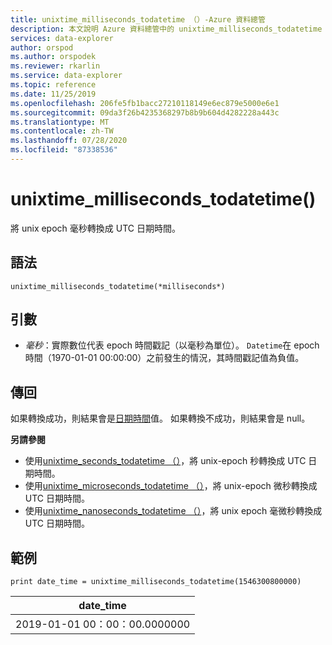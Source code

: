```yaml
---
title: unixtime_milliseconds_todatetime （）-Azure 資料總管
description: 本文說明 Azure 資料總管中的 unixtime_milliseconds_todatetime （）。
services: data-explorer
author: orspod
ms.author: orspodek
ms.reviewer: rkarlin
ms.service: data-explorer
ms.topic: reference
ms.date: 11/25/2019
ms.openlocfilehash: 206fe5fb1bacc27210118149e6ec879e5000e6e1
ms.sourcegitcommit: 09da3f26b4235368297b8b9b604d4282228a443c
ms.translationtype: MT
ms.contentlocale: zh-TW
ms.lasthandoff: 07/28/2020
ms.locfileid: "87338536"
---
```

# <a name="unixtime_milliseconds_todatetime"></a>unixtime_milliseconds_todatetime()

將 unix epoch 毫秒轉換成 UTC 日期時間。

## <a name="syntax"></a>語法

`unixtime_milliseconds_todatetime(*milliseconds*)`

## <a name="arguments"></a>引數

* *毫秒*：實際數位代表 epoch 時間戳記（以毫秒為單位）。 `Datetime`在 epoch 時間（1970-01-01 00:00:00）之前發生的情況，其時間戳記值為負值。

## <a name="returns"></a>傳回

如果轉換成功，則結果會是[日期時間](./scalar-data-types/datetime.md)值。 如果轉換不成功，則結果會是 null。

**另請參閱**

* 使用[unixtime_seconds_todatetime （）](unixtime-seconds-todatetimefunction.md)，將 unix-epoch 秒轉換成 UTC 日期時間。
* 使用[unixtime_microseconds_todatetime （）](unixtime-microseconds-todatetimefunction.md)，將 unix-epoch 微秒轉換成 UTC 日期時間。
* 使用[unixtime_nanoseconds_todatetime （）](unixtime-nanoseconds-todatetimefunction.md)，將 unix epoch 毫微秒轉換成 UTC 日期時間。

## <a name="example"></a>範例

<!-- csl: https://help.kusto.windows.net/Samples  -->
```kusto
print date_time = unixtime_milliseconds_todatetime(1546300800000)
```

|date_time|
|---|
|2019-01-01 00：00：00.0000000|

